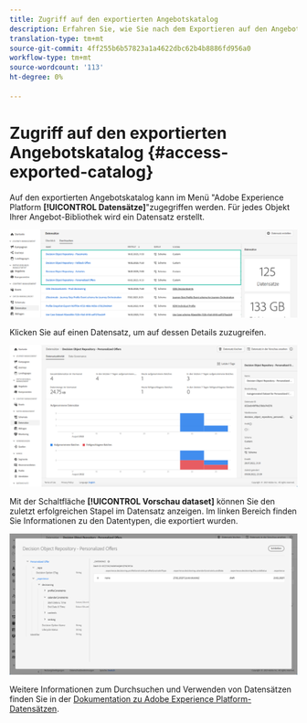 ```yaml
---
title: Zugriff auf den exportierten Angebotskatalog
description: Erfahren Sie, wie Sie nach dem Exportieren auf den Angebotskatalog auf Adobe Experience Platform zugreifen können.
translation-type: tm+mt
source-git-commit: 4ff255b6b57823a1a4622dbc62b4b8886fd956a0
workflow-type: tm+mt
source-wordcount: '113'
ht-degree: 0%

---
```


# Zugriff auf den exportierten Angebotskatalog {#access-exported-catalog}

Auf den exportierten Angebotskatalog kann im Menü &quot;Adobe Experience Platform **[!UICONTROL Datensätze]**&quot;zugegriffen werden. Für jedes Objekt Ihrer Angebot-Bibliothek wird ein Datensatz erstellt.

![](../assets/datasets-list.png)

Klicken Sie auf einen Datensatz, um auf dessen Details zuzugreifen.

![](../assets/dataset-activity.png)

Mit der Schaltfläche **[!UICONTROL Vorschau dataset]** können Sie den zuletzt erfolgreichen Stapel im Datensatz anzeigen. Im linken Bereich finden Sie Informationen zu den Datentypen, die exportiert wurden.

![](../assets/dataset-preview.png)

Weitere Informationen zum Durchsuchen und Verwenden von Datensätzen finden Sie in der [Dokumentation zu Adobe Experience Platform-Datensätzen](https://experienceleague.adobe.com/docs/experience-platform/catalog/datasets/user-guide.html?lang=en#getting-started).
